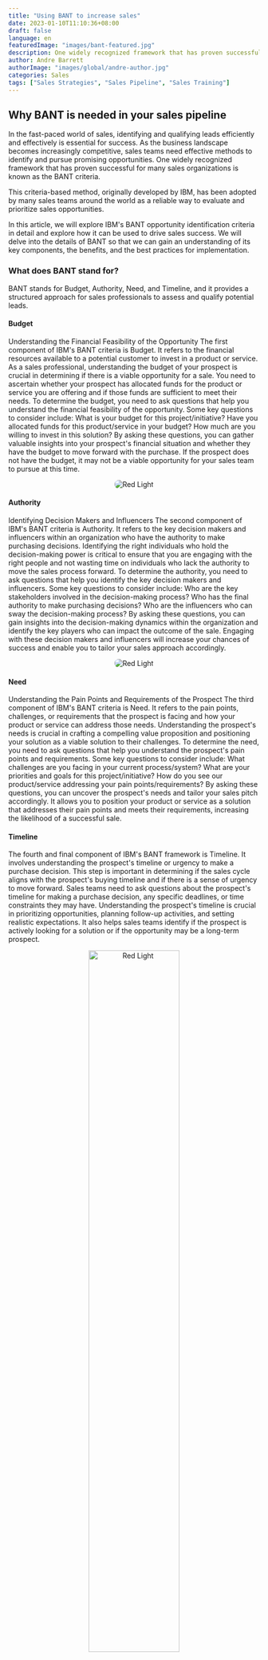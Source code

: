 ```yaml
---
title: "Using BANT to increase sales"
date: 2023-01-10T11:10:36+08:00
draft: false
language: en
featuredImage: "images/bant-featured.jpg"
description: One widely recognized framework that has proven successful for many sales organizations is known as the BANT criteria.
author: Andre Barrett
authorImage: "images/global/andre-author.jpg"
categories: Sales
tags: ["Sales Strategies", "Sales Pipeline", "Sales Training"]
---
```


## Why BANT is needed in your sales pipeline
In the fast-paced world of sales, identifying and qualifying leads efficiently and effectively is essential for success. As the business landscape becomes increasingly competitive, sales teams need effective methods to identify and pursue promising opportunities. One widely recognized framework that has proven successful for many sales organizations is known as the BANT criteria.

This criteria-based method, originally developed by IBM, has been adopted by many sales teams around the world as a reliable way to evaluate and prioritize sales opportunities.

In this article, we will explore IBM's BANT opportunity identification criteria in detail and explore how it can be used to drive sales success. We will delve into the details of BANT so that we can gain an understanding of its key components, the benefits, and the best practices for implementation.

### What does BANT stand for?
BANT stands for Budget, Authority, Need, and Timeline, and it provides a structured approach for sales professionals to assess and qualify potential leads.

#### Budget
Understanding the Financial Feasibility of the Opportunity
The first component of IBM's BANT criteria is Budget. It refers to the financial resources available to a potential customer to invest in a product or service. As a sales professional, understanding the budget of your prospect is crucial in determining if there is a viable opportunity for a sale. You need to ascertain whether your prospect has allocated funds for the product or service you are offering and if those funds are sufficient to meet their needs.
To determine the budget, you need to ask questions that help you understand the financial feasibility of the opportunity. Some key questions to consider include:
What is your budget for this project/initiative?
Have you allocated funds for this product/service in your budget?
How much are you willing to invest in this solution?
By asking these questions, you can gather valuable insights into your prospect's financial situation and whether they have the budget to move forward with the purchase. If the prospect does not have the budget, it may not be a viable opportunity for your sales team to pursue at this time.

<center>
<img alt="Red Light" style="border-radius: 8px;" src="images/feasibility.jpg" />
</center>

#### Authority
Identifying Decision Makers and Influencers
The second component of IBM's BANT criteria is Authority. It refers to the key decision makers and influencers within an organization who have the authority to make purchasing decisions. Identifying the right individuals who hold the decision-making power is critical to ensure that you are engaging with the right people and not wasting time on individuals who lack the authority to move the sales process forward.
To determine the authority, you need to ask questions that help you identify the key decision makers and influencers. Some key questions to consider include:
Who are the key stakeholders involved in the decision-making process?
Who has the final authority to make purchasing decisions?
Who are the influencers who can sway the decision-making process?
By asking these questions, you can gain insights into the decision-making dynamics within the organization and identify the key players who can impact the outcome of the sale. Engaging with these decision makers and influencers will increase your chances of success and enable you to tailor your sales approach accordingly.

<center>
    <img alt="Red Light" style="border-radius: 8px;" src="images/decision.jpg" />
</center>

#### Need
Understanding the Pain Points and Requirements of the Prospect
The third component of IBM's BANT criteria is Need. It refers to the pain points, challenges, or requirements that the prospect is facing and how your product or service can address those needs. Understanding the prospect's needs is crucial in crafting a compelling value proposition and positioning your solution as a viable solution to their challenges.
To determine the need, you need to ask questions that help you understand the prospect's pain points and requirements. Some key questions to consider include:
What challenges are you facing in your current process/system?
What are your priorities and goals for this project/initiative?
How do you see our product/service addressing your pain points/requirements?
By asking these questions, you can uncover the prospect's needs and tailor your sales pitch accordingly. It allows you to position your product or service as a solution that addresses their pain points and meets their requirements, increasing the likelihood of a successful sale.

<!-- <center>
<img alt="Red Light" styles="border-radius: 25px;" src="images/needs.jpg" />
</center> -->

#### Timeline
The fourth and final component of IBM's BANT framework is Timeline. It involves understanding the prospect's timeline or urgency to make a purchase decision. This step is important in determining if the sales cycle aligns with the prospect's buying timeline and if there is a sense of urgency to move forward.
Sales teams need to ask questions about the prospect's timeline for making a purchase decision, any specific deadlines, or time constraints they may have. Understanding the prospect's timeline is crucial in prioritizing opportunities, planning follow-up activities, and setting realistic expectations. It also helps sales teams identify if the prospect is actively looking for a solution or if the opportunity may be a long-term prospect.

<center>
    <img alt="Red Light" style=" border-radius: 8px; width: 60%;" src="images/time.jpg" />
</center>

### The benefits of using BANT
Implementing IBM's BANT opportunity identification criteria can provide numerous benefits to sales teams. Some of the key advantages include:

#### Improved Lead Qualification
IBM's BANT framework helps sales teams improve their lead qualification process. By systematically evaluating leads based on the Budget, Authority, Need, and Timeline criteria, sales teams can quickly identify high-potential opportunities and prioritize their efforts accordingly. This can save time and resources by avoiding wasteful pursuits of leads that do not meet the BANT criteria, and instead focusing on leads that are more likely to result in closed deals.
Increased Sales Efficiency: BANT can streamline the sales process by providing a clear framework for sales teams to follow. By asking targeted questions related to Budget, Authority, Need, and Timeline, sales teams can gather the necessary information to assess the viability of an opportunity in a structured and efficient manner. This can help sales teams quickly qualify or disqualify leads, allowing them to allocate their time and resources more effectively and focus on opportunities with a higher likelihood of success.

#### Enhanced Sales Productivity
BANT can also contribute to increased sales productivity. By identifying leads that meet the BANT criteria, sales teams can prioritize their efforts on opportunities that have a higher chance of closing, rather than wasting time on leads that are unlikely to convert. This can result in better time management, improved sales call planning, and more effective follow-up strategies, ultimately leading to higher sales productivity and better sales performance.
Better Customer Alignment: BANT helps sales teams align their offerings with the needs and requirements of potential customers. By understanding the prospect's Budget, Authority, Need, and Timeline, sales teams can tailor their sales approach and value proposition accordingly. This can result in more meaningful conversations with prospects, better understanding of their pain points and challenges, and positioning the product or service as a solution that meets their specific needs. This customer-centric approach can build trust, credibility, and long-term customer relationships.

#### Higher Closing Rates
Another significant benefit of using IBM's BANT framework is the potential for higher closing rates. By thoroughly evaluating leads based on Budget, Authority, Need, and Timeline, sales teams can focus their efforts on opportunities that are more likely to convert into closed deals. This targeted approach can result in higher conversion rates, shorter sales cycles, and increased revenue generation for the organization.

<center>
    <img alt="Red Light" style="border-radius: 8px;" src="images/graphs.jpg" />
</center>

### How to implement BANT in your company
Best Practices for Implementing IBM's BANT Opportunity Identification Criteria
To effectively implement IBM's BANT opportunity identification criteria, sales teams can follow these best practices:

#### Establish Clear BANT Criteria
Sales teams should establish clear and consistent BANT criteria that align with their organization's sales process and goals. This can include specific definitions of Budget, Authority, Need, and Timeline, and the desired thresholds or requirements for each criterion. Having well-defined BANT criteria ensures that all team members are on the same page and can consistently evaluate leads based on the same parameters.

#### Ask Probing Questions
To accurately evaluate leads based on BANT, sales teams need to ask probing questions during the discovery phase of the sales process. These questions should focus on uncovering information related to Budget, Authority, Need, and Timeline. Open-ended questions that encourage prospects to share their challenges, requirements, and buying timeline can provide valuable insights and help sales teams qualify leads effectively.

#### Actively Listen and Take Notes
Active listening is a critical skill in the sales process, especially when implementing BANT. Sales teams should actively listen to prospects' responses to the probing questions and take detailed notes. This can help sales teams keep track of the information gathered, identify patterns or trends, and make informed decisions about the viability of an opportunity based on the BANT criteria.

<center>
    <img alt="Red Light" style="border-radius: 8px;" src="images/needs.jpg" />
</center>

#### Collaborate with Marketing and other Teams
BANT is not just a sales tool but can also be a collaborative effort involving other teams, such as marketing, customer success, or product development. Collaborating with other teams can provide valuable insights and information that can help sales teams evaluate leads more effectively.
